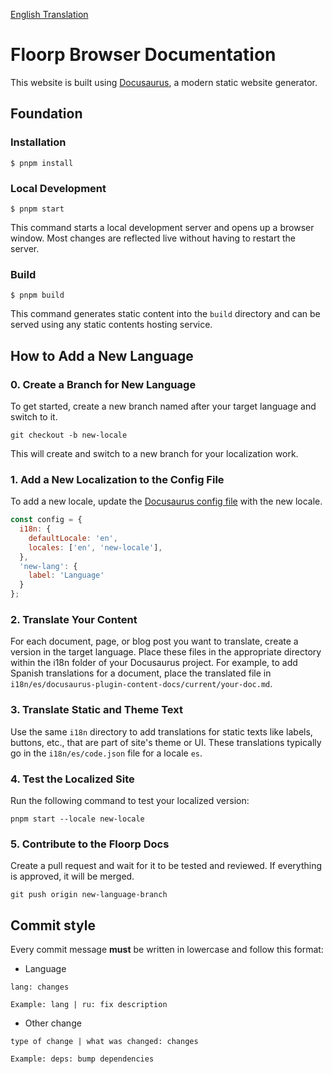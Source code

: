 [English Translation](README_en.md)

# Floorp Browser Documentation

This website is built using [Docusaurus](https://docusaurus.io/), a modern static website generator.

## Foundation

### Installation

```
$ pnpm install 
```

### Local Development

```
$ pnpm start
```

This command starts a local development server and opens up a browser window. Most changes are reflected live without having to restart the server.

### Build

```
$ pnpm build
```

This command generates static content into the `build` directory and can be served using any static contents hosting service.

## How to Add a New Language

### 0. Create a Branch for New Language
To get started, create a new branch named after your target language and switch to it.
```
git checkout -b new-locale
```
This will create and switch to a new branch for your localization work.

### 1. Add a New Localization to the Config File
To add a new locale, update the [Docusaurus config file](/docusaurus.config.js) with the new locale.
```js
const config = {
  i18n: {
    defaultLocale: 'en',
    locales: ['en', 'new-locale'],
  },
  'new-lang': {
    label: 'Language'
  }
};
```
### 2. Translate Your Content
For each document, page, or blog post you want to translate, create a version in the target language. Place these files in the appropriate directory within the i18n folder of your Docusaurus project. For example, to add Spanish translations for a document, place the translated file in `i18n/es/docusaurus-plugin-content-docs/current/your-doc.md`.

### 3. Translate Static and Theme Text
Use the same `i18n` directory to add translations for static texts like labels, buttons, etc., that are part of site's theme or UI. These translations typically go in the `i18n/es/code.json` file for a locale `es`.

### 4. Test the Localized Site
Run the following command to test your localized version:
```
pnpm start --locale new-locale
```

### 5. Contribute to the Floorp Docs
Create a pull request and wait for it to be tested and reviewed. If everything is approved, it will be merged.

```
git push origin new-language-branch
```

## Commit style
Every commit message **must** be written in lowercase and follow this format:
* Language
```
lang: changes

Example: lang | ru: fix description
```
* Other change
```
type of change | what was changed: changes

Example: deps: bump dependencies
```
